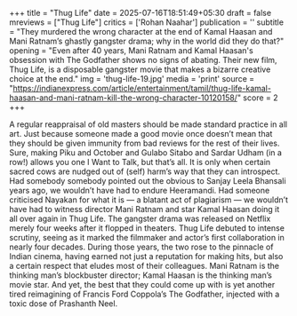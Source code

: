 +++
title = "Thug Life"
date = 2025-07-16T18:51:49+05:30
draft = false
mreviews = ["Thug Life"]
critics = ['Rohan Naahar']
publication = ''
subtitle = "They murdered the wrong character at the end of Kamal Haasan and Mani Ratnam’s ghastly gangster drama; why in the world did they do that?"
opening = "Even after 40 years, Mani Ratnam and Kamal Haasan's obsession with The Godfather shows no signs of abating. Their new film, Thug Life, is a disposable gangster movie that makes a bizarre creative choice at the end."
img = 'thug-life-19.jpg'
media = 'print'
source = "https://indianexpress.com/article/entertainment/tamil/thug-life-kamal-haasan-and-mani-ratnam-kill-the-wrong-character-10120158/"
score = 2
+++

A regular reappraisal of old masters should be made standard practice in all art. Just because someone made a good movie once doesn’t mean that they should be given immunity from bad reviews for the rest of their lives. Sure, making Piku and October and Gulabo Sitabo and Sardar Udham (in a row!) allows you one I Want to Talk, but that’s all. It is only when certain sacred cows are nudged out of (self) harm’s way that they can introspect. Had somebody somebody pointed out the obvious to Sanjay Leela Bhansali years ago, we wouldn’t have had to endure Heeramandi. Had someone criticised Nayakan for what it is — a blatant act of plagiarism — we wouldn’t have had to witness director Mani Ratnam and star Kamal Haasan doing it all over again in Thug Life. The gangster drama was released on Netflix merely four weeks after it flopped in theaters. Thug Life debuted to intense scrutiny, seeing as it marked the filmmaker and actor’s first collaboration in nearly four decades. During those years, the two rose to the pinnacle of Indian cinema, having earned not just a reputation for making hits, but also a certain respect that eludes most of their colleagues. Mani Ratnam is the thinking man’s blockbuster director; Kamal Haasan is the thinking man’s movie star. And yet, the best that they could come up with is yet another tired reimagining of Francis Ford Coppola’s The Godfather, injected with a toxic dose of Prashanth Neel.
